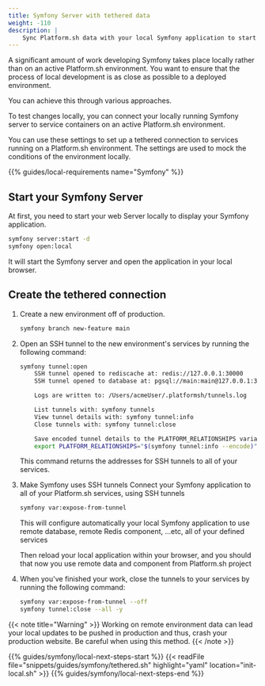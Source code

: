 ```yaml
---
title: Symfony Server with tethered data
weight: -110
description: |
    Sync Platform.sh data with your local Symfony application to start contributing.
---
```


A significant amount of work developing Symfony takes place locally rather than on an active Platform.sh environment.
You want to ensure that the process of local development is as close as possible to a deployed environment.

You can achieve this through various approaches.

To test changes locally, you can connect your locally running Symfony server
to service containers on an active Platform.sh environment.

You can use these settings to set up a tethered connection to services running on a Platform.sh environment.
The settings are used to mock the conditions of the environment locally.

{{% guides/local-requirements name="Symfony" %}}


## Start your Symfony Server
At first, you need to start your web Server locally to display your Symfony application.

```bash
symfony server:start -d
symfony open:local
```

It will start the Symfony server and open the application in your local browser.

## Create the tethered connection

1.  Create a new environment off of production.

    ```bash
    symfony branch new-feature main
    ```

2.  Open an SSH tunnel to the new environment's services by running the following command:

    ```bash
    symfony tunnel:open
        SSH tunnel opened to rediscache at: redis://127.0.0.1:30000
        SSH tunnel opened to database at: pgsql://main:main@127.0.0.1:30001/main

        Logs are written to: /Users/acmeUser/.platformsh/tunnels.log

        List tunnels with: symfony tunnels
        View tunnel details with: symfony tunnel:info
        Close tunnels with: symfony tunnel:close

        Save encoded tunnel details to the PLATFORM_RELATIONSHIPS variable using:
        export PLATFORM_RELATIONSHIPS="$(symfony tunnel:info --encode)"
    ```

    This command returns the addresses for SSH tunnels to all of your services.

3.  Make Symfony uses SSH tunnels
    Connect your Symfony application to all of your Platform.sh services, using SSH tunnels

    ```bash
    symfony var:expose-from-tunnel
    ```
    This will configure automatically your local Symfony application to use remote database, remote Redis component, ...etc, all of your defined services

    Then reload your local application within your browser, and you should that now you use remote data and component from Platform.sh project

4.  When you've finished your work, close the tunnels to your services by running the following command:

    ```bash
    symfony var:expose-from-tunnel --off
    symfony tunnel:close --all -y
    ```

{{< note title="Warning" >}}
Working on remote environment data can lead your local updates to be pushed in production and thus, crash your production website.
Be careful when using this method.
{{< /note >}}

{{% guides/symfony/local-next-steps-start %}}
    {{< readFile file="snippets/guides/symfony/tethered.sh" highlight="yaml" location="init-local.sh" >}}
{{% guides/symfony/local-next-steps-end %}}
